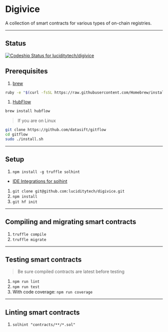 # Digivice
A collection of smart contracts for various types of on-chain registries.

---
## Status

[ ![Codeship Status for luciditytech/digivice](https://app.codeship.com/projects/bb3ae590-a8f5-0136-761d-2e2cf4f8517e/status?branch=master)](https://app.codeship.com/projects/308664)

## Prerequisites

1. [brew](http://brew.sh)

  ```sh
  ruby -e "$(curl -fsSL https://raw.githubusercontent.com/Homebrew/install/master/install)"
  ```

1. [HubFlow](http://datasift.github.io/gitflow/)

  ```sh
  brew install hubflow
  ```

> If you are on Linux

  ```sh
  git clone https://github.com/datasift/gitflow
  cd gitflow
  sudo ./install.sh
  ```

---

## Setup

1. `npm install -g truffle solhint`
  * [IDE Integrations for solhint](https://github.com/protofire/solhint#ide-integrations)
1. `git clone git@github.com:luciditytech/digivice.git`
1. `npm install`
1. `git hf init`

---

## Compiling and migrating smart contracts

1. `truffle compile`
1. `truffle migrate`

---

## Testing smart contracts

> Be sure compiled contracts are latest before testing
1. `npm run lint`
1. `npm run test`
1. With code coverage: `npm run coverage`

---

## Linting smart contracts
1. `solhint "contracts/**/*.sol"`
